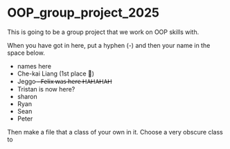 # OOP_group_project_2025
This is going to be a group project that we work on OOP skills with.

When you have got in here, put a hyphen (-) and then your name in the space below.
- names here
- Che-kai Liang (1st place 🥇)
- Jeggo
 ̶-̶ ̶F̶e̶l̶i̶x̶ ̶w̶a̶s̶ ̶h̶e̶r̶e̶ ̶H̶A̶H̶A̶H̶A̶H̶
- Tristan is now here?
- sharon
- Ryan
- Sean
- Peter


Then make a file that a class of your own in it. Choose a very obscure class to 
